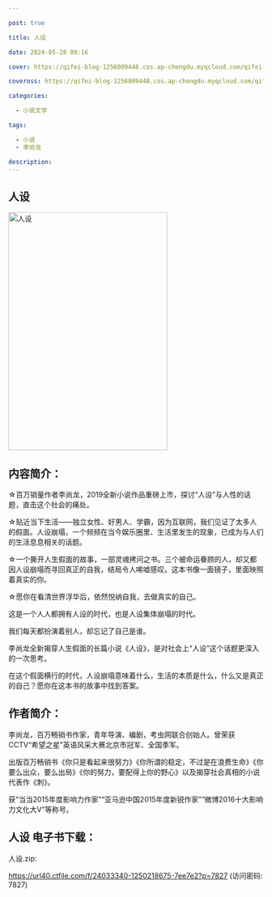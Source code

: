 ```yaml
---

post: true

title: 人设

date: 2024-05-28 09:16

cover: https://qifei-blog-1256009448.cos.ap-chengdu.myqcloud.com/qifei-blog/660004f69f345e8d03925ef7.jpg

coveross: https://qifei-blog-1256009448.cos.ap-chengdu.myqcloud.com/qifei-blog/660004f69f345e8d03925ef7.jpg

categories:

  - 小说文学

tags:

  - 小说
  - 李尚龙

description:
---
```


## 人设
<img alt="人设 " class="aligncenter loaded" data-was-processed="true" decoding="async" fetchpriority="high" height="471" src="https://qifei-blog-1256009448.cos.ap-chengdu.myqcloud.com/qifei-blog/660004f69f345e8d03925ef7.jpg " style="cursor: zoom-in;" width="314"/>

## 内容简介：

☆百万销量作者李尚龙，2019全新小说作品重磅上市，探讨“人设”与人性的话题，直击这个社会的痛处。

☆贴近当下生活——独立女性、好男人、学霸，因为互联网，我们见证了太多人的假面。人设崩塌，一个频频在当今娱乐圈里、生活里发生的现象，已成为与人们的生活息息相关的话题。

☆一个撕开人生假面的故事，一部灵魂拷问之书。三个被命运眷顾的人，却又都因人设崩塌而寻回真正的自我，结局令人唏嘘感叹。这本书像一面镜子，里面映照着真实的你。

☆愿你在看清世界浮华后，依然悦纳自我，去做真实的自己。

这是一个人人都拥有人设的时代，也是人设集体崩塌的时代。

我们每天都扮演着别人，却忘记了自己是谁。

李尚龙全新揭穿人生假面的长篇小说《人设》，是对社会上“人设”这个话题更深入的一次思考。

在这个假面横行的时代，人设崩塌意味着什么，生活的本质是什么，什么又是真正的自己？愿你在这本书的故事中找到答案。

## 作者简介：

李尚龙，百万畅销书作家，青年导演、编剧，考虫网联合创始人。曾荣获CCTV“希望之星”英语风采大赛北京市冠军、全国季军。

出版百万畅销书《你只是看起来很努力》《你所谓的稳定，不过是在浪费生命》《你要么出众，要么出局》《你的努力，要配得上你的野心》以及揭穿社会真相的小说代表作《刺》。

获“当当2015年度影响力作家”“亚马逊中国2015年度新锐作家”“微博2016十大影响力文化大V”等称号。

## 人设 电子书下载：



人设.zip: 

https://url40.ctfile.com/f/24033340-1250218675-7ee7e2?p=7827 (访问密码: 7827)
